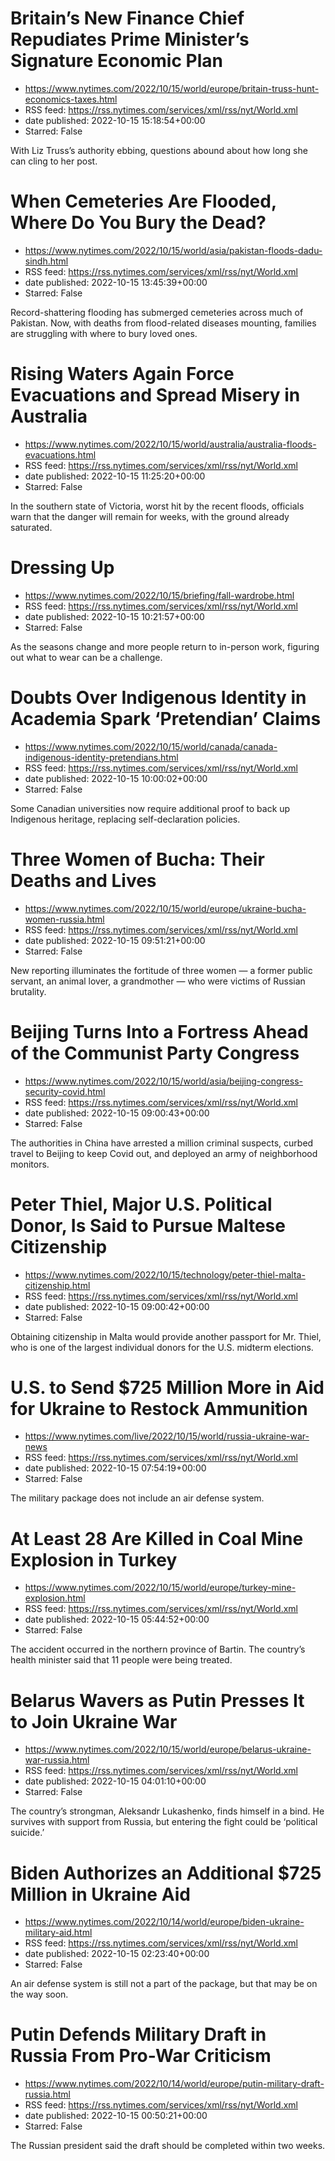 # Britain’s New Finance Chief Repudiates Prime Minister’s Signature Economic Plan
 - https://www.nytimes.com/2022/10/15/world/europe/britain-truss-hunt-economics-taxes.html
 - RSS feed: https://rss.nytimes.com/services/xml/rss/nyt/World.xml
 - date published: 2022-10-15 15:18:54+00:00
 - Starred: False

With Liz Truss’s authority ebbing, questions abound about how long she can cling to her post.

# When Cemeteries Are Flooded, Where Do You Bury the Dead?
 - https://www.nytimes.com/2022/10/15/world/asia/pakistan-floods-dadu-sindh.html
 - RSS feed: https://rss.nytimes.com/services/xml/rss/nyt/World.xml
 - date published: 2022-10-15 13:45:39+00:00
 - Starred: False

Record-shattering flooding has submerged cemeteries across much of Pakistan. Now, with deaths from flood-related diseases mounting, families are struggling with where to bury loved ones.

# Rising Waters Again Force Evacuations and Spread Misery in Australia
 - https://www.nytimes.com/2022/10/15/world/australia/australia-floods-evacuations.html
 - RSS feed: https://rss.nytimes.com/services/xml/rss/nyt/World.xml
 - date published: 2022-10-15 11:25:20+00:00
 - Starred: False

In the southern state of Victoria, worst hit by the recent floods, officials warn that the danger will remain for weeks, with the ground already saturated.

# Dressing Up
 - https://www.nytimes.com/2022/10/15/briefing/fall-wardrobe.html
 - RSS feed: https://rss.nytimes.com/services/xml/rss/nyt/World.xml
 - date published: 2022-10-15 10:21:57+00:00
 - Starred: False

As the seasons change and more people return to in-person work, figuring out what to wear can be a challenge.

# Doubts Over Indigenous Identity in Academia Spark ‘Pretendian’ Claims
 - https://www.nytimes.com/2022/10/15/world/canada/canada-indigenous-identity-pretendians.html
 - RSS feed: https://rss.nytimes.com/services/xml/rss/nyt/World.xml
 - date published: 2022-10-15 10:00:02+00:00
 - Starred: False

Some Canadian universities now require additional proof to back up Indigenous heritage, replacing self-declaration policies.

# Three Women of Bucha: Their Deaths and Lives
 - https://www.nytimes.com/2022/10/15/world/europe/ukraine-bucha-women-russia.html
 - RSS feed: https://rss.nytimes.com/services/xml/rss/nyt/World.xml
 - date published: 2022-10-15 09:51:21+00:00
 - Starred: False

New reporting illuminates the fortitude of three women — a former public servant, an animal lover, a grandmother — who were victims of Russian brutality.

# Beijing Turns Into a Fortress Ahead of the Communist Party Congress
 - https://www.nytimes.com/2022/10/15/world/asia/beijing-congress-security-covid.html
 - RSS feed: https://rss.nytimes.com/services/xml/rss/nyt/World.xml
 - date published: 2022-10-15 09:00:43+00:00
 - Starred: False

The authorities in China have arrested a million criminal suspects, curbed travel to Beijing to keep Covid out, and deployed an army of neighborhood monitors.

# Peter Thiel, Major U.S. Political Donor, Is Said to Pursue Maltese Citizenship
 - https://www.nytimes.com/2022/10/15/technology/peter-thiel-malta-citizenship.html
 - RSS feed: https://rss.nytimes.com/services/xml/rss/nyt/World.xml
 - date published: 2022-10-15 09:00:42+00:00
 - Starred: False

Obtaining citizenship in Malta would provide another passport for Mr. Thiel, who is one of the largest individual donors for the U.S. midterm elections.

# U.S. to Send $725 Million More in Aid for Ukraine to Restock Ammunition
 - https://www.nytimes.com/live/2022/10/15/world/russia-ukraine-war-news
 - RSS feed: https://rss.nytimes.com/services/xml/rss/nyt/World.xml
 - date published: 2022-10-15 07:54:19+00:00
 - Starred: False

The military package does not include an air defense system.

# At Least 28 Are Killed in Coal Mine Explosion in Turkey
 - https://www.nytimes.com/2022/10/15/world/europe/turkey-mine-explosion.html
 - RSS feed: https://rss.nytimes.com/services/xml/rss/nyt/World.xml
 - date published: 2022-10-15 05:44:52+00:00
 - Starred: False

The accident occurred in the northern province of Bartin. The country’s health minister said that 11 people were being treated.

# Belarus Wavers as Putin Presses It to Join Ukraine War
 - https://www.nytimes.com/2022/10/15/world/europe/belarus-ukraine-war-russia.html
 - RSS feed: https://rss.nytimes.com/services/xml/rss/nyt/World.xml
 - date published: 2022-10-15 04:01:10+00:00
 - Starred: False

The country’s strongman, Aleksandr Lukashenko, finds himself in a bind. He survives with support from Russia, but entering the fight could be ‘political suicide.’

# Biden Authorizes an Additional $725 Million in Ukraine Aid
 - https://www.nytimes.com/2022/10/14/world/europe/biden-ukraine-military-aid.html
 - RSS feed: https://rss.nytimes.com/services/xml/rss/nyt/World.xml
 - date published: 2022-10-15 02:23:40+00:00
 - Starred: False

An air defense system is still not a part of the package, but that may be on the way soon.

# Putin Defends Military Draft in Russia From Pro-War Criticism
 - https://www.nytimes.com/2022/10/14/world/europe/putin-military-draft-russia.html
 - RSS feed: https://rss.nytimes.com/services/xml/rss/nyt/World.xml
 - date published: 2022-10-15 00:50:21+00:00
 - Starred: False

The Russian president said the draft should be completed within two weeks.

